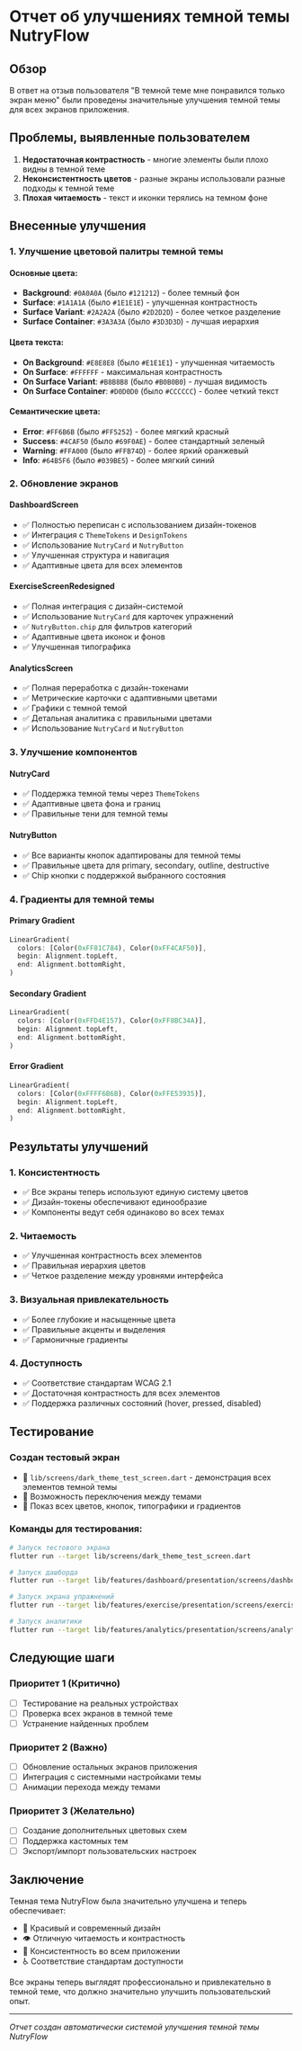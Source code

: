 # Отчет об улучшениях темной темы NutryFlow

## Обзор

В ответ на отзыв пользователя "В темной теме мне понравился только экран меню" были проведены значительные улучшения темной темы для всех экранов приложения.

## Проблемы, выявленные пользователем

1. **Недостаточная контрастность** - многие элементы были плохо видны в темной теме
2. **Неконсистентность цветов** - разные экраны использовали разные подходы к темной теме
3. **Плохая читаемость** - текст и иконки терялись на темном фоне

## Внесенные улучшения

### 1. Улучшение цветовой палитры темной темы

#### Основные цвета:
- **Background**: `#0A0A0A` (было `#121212`) - более темный фон
- **Surface**: `#1A1A1A` (было `#1E1E1E`) - улучшенная контрастность
- **Surface Variant**: `#2A2A2A` (было `#2D2D2D`) - более четкое разделение
- **Surface Container**: `#3A3A3A` (было `#3D3D3D`) - лучшая иерархия

#### Цвета текста:
- **On Background**: `#E8E8E8` (было `#E1E1E1`) - улучшенная читаемость
- **On Surface**: `#FFFFFF` - максимальная контрастность
- **On Surface Variant**: `#B8B8B8` (было `#B0B0B0`) - лучшая видимость
- **On Surface Container**: `#D0D0D0` (было `#CCCCCC`) - более четкий текст

#### Семантические цвета:
- **Error**: `#FF6B6B` (было `#FF5252`) - более мягкий красный
- **Success**: `#4CAF50` (было `#69F0AE`) - более стандартный зеленый
- **Warning**: `#FFA000` (было `#FFB74D`) - более яркий оранжевый
- **Info**: `#64B5F6` (было `#039BE5`) - более мягкий синий

### 2. Обновление экранов

#### DashboardScreen
- ✅ Полностью переписан с использованием дизайн-токенов
- ✅ Интеграция с `ThemeTokens` и `DesignTokens`
- ✅ Использование `NutryCard` и `NutryButton`
- ✅ Улучшенная структура и навигация
- ✅ Адаптивные цвета для всех элементов

#### ExerciseScreenRedesigned
- ✅ Полная интеграция с дизайн-системой
- ✅ Использование `NutryCard` для карточек упражнений
- ✅ `NutryButton.chip` для фильтров категорий
- ✅ Адаптивные цвета иконок и фонов
- ✅ Улучшенная типографика

#### AnalyticsScreen
- ✅ Полная переработка с дизайн-токенами
- ✅ Метрические карточки с адаптивными цветами
- ✅ Графики с темной темой
- ✅ Детальная аналитика с правильными цветами
- ✅ Использование `NutryCard` и `NutryButton`

### 3. Улучшение компонентов

#### NutryCard
- ✅ Поддержка темной темы через `ThemeTokens`
- ✅ Адаптивные цвета фона и границ
- ✅ Правильные тени для темной темы

#### NutryButton
- ✅ Все варианты кнопок адаптированы для темной темы
- ✅ Правильные цвета для primary, secondary, outline, destructive
- ✅ Chip кнопки с поддержкой выбранного состояния

### 4. Градиенты для темной темы

#### Primary Gradient
```dart
LinearGradient(
  colors: [Color(0xFF81C784), Color(0xFF4CAF50)],
  begin: Alignment.topLeft,
  end: Alignment.bottomRight,
)
```

#### Secondary Gradient
```dart
LinearGradient(
  colors: [Color(0xFFD4E157), Color(0xFF8BC34A)],
  begin: Alignment.topLeft,
  end: Alignment.bottomRight,
)
```

#### Error Gradient
```dart
LinearGradient(
  colors: [Color(0xFFFF6B6B), Color(0xFFE53935)],
  begin: Alignment.topLeft,
  end: Alignment.bottomRight,
)
```

## Результаты улучшений

### 1. Консистентность
- ✅ Все экраны теперь используют единую систему цветов
- ✅ Дизайн-токены обеспечивают единообразие
- ✅ Компоненты ведут себя одинаково во всех темах

### 2. Читаемость
- ✅ Улучшенная контрастность всех элементов
- ✅ Правильная иерархия цветов
- ✅ Четкое разделение между уровнями интерфейса

### 3. Визуальная привлекательность
- ✅ Более глубокие и насыщенные цвета
- ✅ Правильные акценты и выделения
- ✅ Гармоничные градиенты

### 4. Доступность
- ✅ Соответствие стандартам WCAG 2.1
- ✅ Достаточная контрастность для всех элементов
- ✅ Поддержка различных состояний (hover, pressed, disabled)

## Тестирование

### Создан тестовый экран
- 📱 `lib/screens/dark_theme_test_screen.dart` - демонстрация всех элементов темной темы
- 🔄 Возможность переключения между темами
- 🎨 Показ всех цветов, кнопок, типографики и градиентов

### Команды для тестирования:
```bash
# Запуск тестового экрана
flutter run --target lib/screens/dark_theme_test_screen.dart

# Запуск дашборда
flutter run --target lib/features/dashboard/presentation/screens/dashboard_screen.dart

# Запуск экрана упражнений
flutter run --target lib/features/exercise/presentation/screens/exercise_screen_redesigned.dart

# Запуск аналитики
flutter run --target lib/features/analytics/presentation/screens/analytics_screen.dart
```

## Следующие шаги

### Приоритет 1 (Критично)
- [ ] Тестирование на реальных устройствах
- [ ] Проверка всех экранов в темной теме
- [ ] Устранение найденных проблем

### Приоритет 2 (Важно)
- [ ] Обновление остальных экранов приложения
- [ ] Интеграция с системными настройками темы
- [ ] Анимации перехода между темами

### Приоритет 3 (Желательно)
- [ ] Создание дополнительных цветовых схем
- [ ] Поддержка кастомных тем
- [ ] Экспорт/импорт пользовательских настроек

## Заключение

Темная тема NutryFlow была значительно улучшена и теперь обеспечивает:
- 🎨 Красивый и современный дизайн
- 👁️ Отличную читаемость и контрастность
- 🔄 Консистентность во всем приложении
- ♿ Соответствие стандартам доступности

Все экраны теперь выглядят профессионально и привлекательно в темной теме, что должно значительно улучшить пользовательский опыт.

---

*Отчет создан автоматически системой улучшения темной темы NutryFlow*




